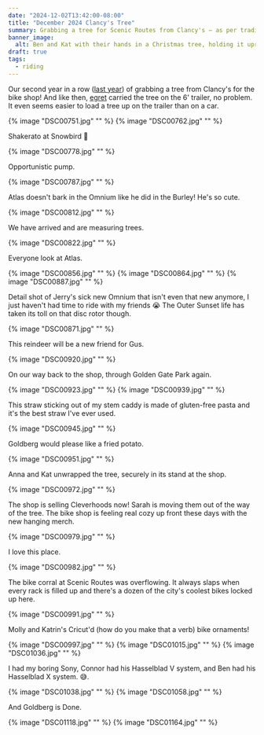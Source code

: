 ```yaml
---
date: "2024-12-02T13:42:00-08:00"
title: "December 2024 Clancy's Tree"
summary: Grabbing a tree for Scenic Routes from Clancy's — as per tradition.
banner_image:
  alt: Ben and Kat with their hands in a Christmas tree, holding it upright.
draft: true
tags:
  - riding
---
```


Our second year in a row ([last year](/posts/november-2023-riding-highlights/#clancy’s-for-the-scenic-routes-christmas-tree)) of grabbing a tree from Clancy's for the bike shop! And like then, [egret](/tags/egret) carried the tree on the 6' trailer, no problem. It even seems easier to load a tree up on the trailer than on a car.

{% image "DSC00751.jpg" "" %}
{% image "DSC00762.jpg" "" %}

Shakerato at Snowbird 🤤

{% image "DSC00778.jpg" "" %}

Opportunistic pump.

{% image "DSC00787.jpg" "" %}

Atlas doesn't bark in the Omnium like he did in the Burley! He's so cute.

{% image "DSC00812.jpg" "" %}

We have arrived and are measuring trees.

{% image "DSC00822.jpg" "" %}

Everyone look at Atlas.

{% image "DSC00856.jpg" "" %}
{% image "DSC00864.jpg" "" %}
{% image "DSC00887.jpg" "" %}

Detail shot of Jerry's sick new Omnium that isn't even that new anymore, I just haven't had time to ride with my friends 😭 The Outer Sunset life has taken its toll on that disc rotor though.

{% image "DSC00871.jpg" "" %}

This reindeer will be a new friend for Gus.

{% image "DSC00920.jpg" "" %}

On our way back to the shop, through Golden Gate Park again.

{% image "DSC00923.jpg" "" %}
{% image "DSC00939.jpg" "" %}

This straw sticking out of my stem caddy is made of gluten-free pasta and it's the best straw I've ever used.

{% image "DSC00945.jpg" "" %}

Goldberg would please like a fried potato.

{% image "DSC00951.jpg" "" %}

Anna and Kat unwrapped the tree, securely in its stand at the shop.

{% image "DSC00972.jpg" "" %}

The shop is selling Cleverhoods now! Sarah is moving them out of the way of the tree. The bike shop is feeling real cozy up front these days with the new hanging merch.

{% image "DSC00979.jpg" "" %}

I love this place.

{% image "DSC00982.jpg" "" %}

The bike corral at Scenic Routes was overflowing. It always slaps when every rack is filled up and there's a dozen of the city's coolest bikes locked up here.

{% image "DSC00991.jpg" "" %}

Molly and Katrin's Cricut'd (how do you make that a verb) bike ornaments!

{% image "DSC00997.jpg" "" %}
{% image "DSC01015.jpg" "" %}
{% image "DSC01036.jpg" "" %}

I had my boring Sony, Connor had his Hasselblad V system, and Ben had his Hasselblad X system. 😅.

{% image "DSC01038.jpg" "" %}
{% image "DSC01058.jpg" "" %}

And Goldberg is Done.

{% image "DSC01118.jpg" "" %}
{% image "DSC01164.jpg" "" %}
